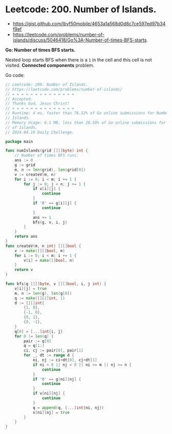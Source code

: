 # Leetcode: 200. Number of Islands.

- https://gist.github.com/lbvf50mobile/4653a1a568d0d8c7ce597ed97b34f9ef
- https://leetcode.com/problems/number-of-islands/discuss/5046418/Go%3A-Number-of-times-BFS-starts.

**Go: Number of times BFS starts.**

Nested loop starts BFS when there is a `1` in the cell and this cell is not
visited. **Connected components** problem.

Go code:
```Go
// Leetcode: 200. Number of Islands.
// https://leetcode.com/problems/number-of-islands/
// = = = = = = = = = = = = = =
// Accepted.
// Thanks God, Jesus Christ!
// = = = = = = = = = = = = = =
// Runtime: 4 ms, faster than 76.52% of Go online submissions for Number of
// Islands.
// Memory Usage: 6.1 MB, less than 28.58% of Go online submissions for Number
// of Islands.
// 2024.04.19 Daily Challenge.

package main

func numIslands(grid [][]byte) int {
	// Number of times BFS runs.
	ans := 0
	g := grid
	m, n := len(grid), len(grid[0])
	v := createV(m, n)
	for i := 0; i < m; i += 1 {
		for j := 0; j < n; j += 1 {
			if v[i][j] {
				continue
			}
			if '0' == g[i][j] {
				continue
			}
			ans += 1
			bfs(g, v, i, j)
		}
	}
	return ans
}
func createV(m, n int) [][]bool {
	v := make([][]bool, m)
	for i := 0; i < m; i += 1 {
		v[i] = make([]bool, n)
	}
	return v
}

func bfs(g [][]byte, v [][]bool, i, j int) {
	v[i][j] = true
	m, n := len(g), len(g[0])
	q := make([][2]int, 1)
	d := [][]int{
		{1, 0},
		{-1, 0},
		{0, 1},
		{0, -1},
	}
	q[0] = [...]int{i, j}
	for 0 != len(q) {
		pair := q[0]
		q = q[1:]
		ci, cj := pair[0], pair[1]
		for _, dt := range d {
			ni, nj := ci+dt[0], cj+dt[1]
			if ni < 0 || nj < 0 || ni >= m || nj >= n {
				continue
			}
			if '0' == g[ni][nj] {
				continue
			}
			if v[ni][nj] {
				continue
			}
			q = append(q, [...]int{ni, nj})
			v[ni][nj] = true
		}
	}
}
```
